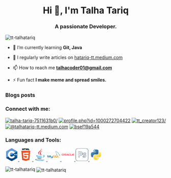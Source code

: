 <h1 align="center">Hi 👋, I'm Talha Tariq</h1>
<h3 align="center">A passionate Developer.</h3>

<p align="left"> <img src="https://komarev.com/ghpvc/?username=tt-talhatariq&label=Profile%20views&color=0e75b6&style=flat" alt="tt-talhatariq" /> </p>

- 🌱 I’m currently learning **Git, Java**

- 📝 I regularly write articles on [hatariq-tt.medium.com](hatariq-tt.medium.com)

- 📫 How to reach me **talhacoder01@gmail.com**

- ⚡ Fun fact **I make meme and spread smiles.**

### Blogs posts
<!-- BLOG-POST-LIST:START -->
<!-- BLOG-POST-LIST:END -->

<h3 align="left">Connect with me:</h3>
<p align="left">
<a href="https://linkedin.com/in/talha-tariq-7511631b0/" target="blank"><img align="center" src="https://cdn.jsdelivr.net/npm/simple-icons@3.0.1/icons/linkedin.svg" alt="talha-tariq-7511631b0/" height="30" width="40" /></a>
<a href="https://fb.com/profile.php?id=1000272704422" target="blank"><img align="center" src="https://cdn.jsdelivr.net/npm/simple-icons@3.0.1/icons/facebook.svg" alt="profile.php?id=1000272704422" height="30" width="40" /></a>
<a href="https://instagram.com/tt_creator123/" target="blank"><img align="center" src="https://cdn.jsdelivr.net/npm/simple-icons@3.0.1/icons/instagram.svg" alt="tt_creator123/" height="30" width="40" /></a>
<a href="https://medium.com/@talhatariq-tt.medium.com" target="blank"><img align="center" src="https://cdn.jsdelivr.net/npm/simple-icons@3.0.1/icons/medium.svg" alt="@talhatariq-tt.medium.com" height="30" width="40" /></a>
<a href="https://www.hackerrank.com/bsef19a544" target="blank"><img align="center" src="https://cdn.jsdelivr.net/npm/simple-icons@3.0.1/icons/hackerrank.svg" alt="bsef19a544" height="30" width="40" /></a>
</p>

<h3 align="left">Languages and Tools:</h3>
<p align="left"> <a href="https://www.w3schools.com/cpp/" target="_blank"> <img src="https://raw.githubusercontent.com/devicons/devicon/master/icons/cplusplus/cplusplus-original.svg" alt="cplusplus" width="40" height="40"/> </a> <a href="https://www.w3.org/html/" target="_blank"> <img src="https://raw.githubusercontent.com/devicons/devicon/master/icons/html5/html5-original-wordmark.svg" alt="html5" width="40" height="40"/> </a> <a href="https://www.java.com" target="_blank"> <img src="https://raw.githubusercontent.com/devicons/devicon/master/icons/java/java-original.svg" alt="java" width="40" height="40"/> </a> <a href="https://www.mysql.com/" target="_blank"> <img src="https://raw.githubusercontent.com/devicons/devicon/master/icons/mysql/mysql-original-wordmark.svg" alt="mysql" width="40" height="40"/> </a> <a href="https://www.oracle.com/" target="_blank"> <img src="https://raw.githubusercontent.com/devicons/devicon/master/icons/oracle/oracle-original.svg" alt="oracle" width="40" height="40"/> </a> <a href="https://www.photoshop.com/en" target="_blank"> <img src="https://raw.githubusercontent.com/devicons/devicon/master/icons/photoshop/photoshop-line.svg" alt="photoshop" width="40" height="40"/> </a> <a href="https://www.python.org" target="_blank"> <img src="https://raw.githubusercontent.com/devicons/devicon/master/icons/python/python-original.svg" alt="python" width="40" height="40"/> </a> </p>

<p><img align="left" src="https://github-readme-stats.vercel.app/api/top-langs?username=tt-talhatariq&show_icons=true&locale=en&layout=compact" alt="tt-talhatariq" /></p>

<p>&nbsp;<img align="center" src="https://github-readme-stats.vercel.app/api?username=tt-talhatariq&show_icons=true&locale=en" alt="tt-talhatariq" /></p>
